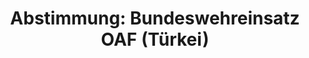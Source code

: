 ---
abstimmung:
  abstimmung: 1
  bundestagssitzung: 10
  legislaturperiode: 18
categories:
- Bundeswehr
- Ausland
data:
- title: Abstimmungsergebnis 20140129_1-data.pdf
  url: /res/abstimmungsliste/20140129_1-data.pdf
- title: Abstimmungsergebnis 20140129_1_xls-data.csv
  url: /res/abstimmungsliste/analyses/20140129_1_xls-data.csv
documents:
- local: /res/abstimmungsdaten/018-010-01/1800262.pdf
  title: Drucksache 18/00262.pdf
  url: http://dip21.bundestag.de/dip21/btd/18/002/1800262.pdf
- local: /res/abstimmungsdaten/018-010-01/1800347.pdf
  title: Drucksache 18/00347.pdf
  url: http://dip21.bundestag.de/dip21/btd/18/003/1800347.pdf
ergebnis:
  cdu/csu:
    enthaltung: 0
    gesamt: 311
    ja: 299
    nein: 0
    nichtabgegeben: 12
    ungueltig: 0
  die.linke:
    enthaltung: 0
    gesamt: 64
    ja: 0
    nein: 61
    nichtabgegeben: 3
    ungueltig: 0
  file: 20140129_1_xls-data.csv
  gruenen:
    enthaltung: 4
    gesamt: 63
    ja: 53
    nein: 2
    nichtabgegeben: 4
    ungueltig: 0
  spd:
    enthaltung: 3
    gesamt: 193
    ja: 170
    nein: 8
    nichtabgegeben: 12
    ungueltig: 0
layout: abstimmung
links:
- title: https://www.bundestag.de/parlament/plenum/abstimmung/abstimmung?id=250
  url: https://www.bundestag.de/parlament/plenum/abstimmung/abstimmung?id=250
- title: http://www.abgeordnetenwatch.de/fortsetzung_des_patriot_einsatzes_in_der_tuerkei-1105-546.html
  url: http://www.abgeordnetenwatch.de/fortsetzung_des_patriot_einsatzes_in_der_tuerkei-1105-546.html
preview: "Deutscher Bundestag\n\n10. Sitzung des Deutschen Bundestages\nam Mittwoch,\
  \ 29.Januar 2014\nEndg\xFCltiges Ergebnis der Namentlichen Abstimmung Nr. 1\n\n\
  Beschlussempfehlung des Ausw\xE4rtigen Ausschusses (3. Ausschuss) zu dem Antrag\n\
  der Bundesregierung\nFortsetzung der Entsendung bewaffneter deutscher Streitkr\xE4\
  fte zur Verst\xE4rkung der\nintegrierten Luftverteidigung der NATO auf Ersuchen\
  \ der T\xFCrkei und auf Grundlage\ndes Rechts auf kollektive Selbstverteidigung\
  \ (Artikel 51 der Charta der Vereinten\nNationen) sowie des Beschlusses des Nordatlantikrates\
  \ vom 4. Dezember 2012\nDrucksachen 18/262 und 18/347\n\nAbgegebene Stimmen insgesamt:\n\
  \n600\n\nNicht abgegebene Stimmen:\nJa-Stimmen:\n\n31\n522\n\nNein-Stimmen:\n\n\
  71\n\nEnthaltungen:\n\n7\n\nUng\xFCltige:\n\n0\n\nBerlin, den 29. Jan. 14\n\nBeginn:\
  \ 16:41\nEnde: 16:44\n"
tags:
- OAF
- "T\xFCrkei"
- NATO
title: "Abstimmung: Bundeswehreinsatz OAF (T\xFCrkei)"
---